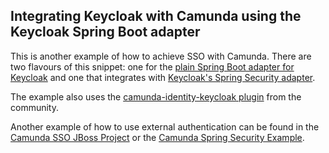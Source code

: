 ## Integrating Keycloak with Camunda using the Keycloak Spring Boot adapter

This is another example of how to achieve SSO with Camunda. There are two flavours of this snippet: one for the [plain Spring Boot adapter for Keycloak](https://www.keycloak.org/docs/latest/securing_apps/index.html#_spring_boot_adapter) and one that integrates with [Keycloak's Spring Security adapter](https://www.keycloak.org/docs/latest/securing_apps/index.html#_spring_security_adapter).

The example also uses the [camunda-identity-keycloak plugin](https://github.com/VonDerBeck/camunda-identity-keycloak) from the community.

Another example of how to use external authentication can be found in the [Camunda SSO JBoss Project](https://github.com/camunda/camunda-sso-jboss) or the [Camunda Spring Security Example](https://github.com/camunda-consulting/code/tree/master/snippets/springboot-security-sso).
